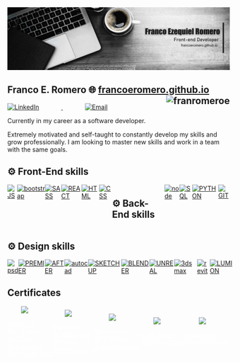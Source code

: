 <a href="https://francoeromero.github.io" target="_blank">
<img src="./img/portada.jpg">
 </a>
 <h2>Franco E. Romero 🌐
 <a href="https://francoeromero.github.io" target="_blank"> francoeromero.github.io</a>
 <img align="right" src="https://komarev.com/ghpvc/?username=franromeroe&label=Views&color=080707&style=flat-square" alt="franromeroe" />  </h2>

 <p > 
<a href="https://www.linkedin.com/in/franco-ezequiel-romero-38ab541a3/" target="_blank" style="margin-right: 50px;">
  <img alt="LinkedIn" src="https://img.shields.io/badge/LinkedIn-@francoezequielromero-blue?style=flat&logo=linkedin" style="margin-right: 50px;"> 
</a>
<a href="mailto:franromeroeze@gmail.com" style="margin-right: 50px;">
  <img alt="Email" src="https://img.shields.io/badge/Email-francoeromero.m@gmail.com-blue?style=flat&logo=gmail" style="margin-right: 50px;">
</a>
 </p>
Currently in my career as a software developer.<br> 

Extremely motivated and self-taught to constantly develop my skills and grow professionally. I am looking to master new skills and work in a team with the same goals.<br>
<!-- I have a [YouTube channel](https://www.youtube.com/channel/UCj8VgHtcox46beRA0DcoPDA/) (in Spanish)  -->

## ⚙ Front-End skills

<div style="display: flex;">

<!--
  <a href="#" style="cursor: pointer;">
     <img src="https://cdn-icons-png.flaticon.com/512/732/732212.png" alt="HTML" width="38"> 
  </a>
 
  <a href="#" style="cursor: pointer;">
     <img src="https://cdn.freebiesupply.com/logos/large/2x/css3-logo-png-transparent.png" alt="CSS" width="48"> 
  </a>
-->
  <a href="#" style="cursor: pointer;">
     <img src="https://skillicons.dev/icons?i=js" alt="JS" > 
  </a>
  <a href="#" style="cursor: pointer;">
     <img src="https://skillicons.dev/icons?i=bootstrap" alt="bootstrap"> 
  </a>

  <a href="#" style="cursor: pointer;">
     <img src="https://skillicons.dev/icons?i=sass" alt="SASS" > 
  </a>

   <a href="#" style="cursor: pointer;">
     <img src="https://skillicons.dev/icons?i=react" alt="REACT"> 
  </a>
    <a href="#" style="cursor: pointer;">
     <img src="https://skillicons.dev/icons?i=html" alt="HTML" > 
  </a>
 
  <a href="#" style="cursor: pointer;">
     <img src="https://skillicons.dev/icons?i=css" alt="CSS"> 
  </a>
 
 ## ⚙ Back-End skills
  <a href="#" style="cursor: pointer;">
     <img src="https://skillicons.dev/icons?i=nodejs" alt="node"> 
  </a>
  <a href="#" style="cursor: pointer;">
     <img src="https://skillicons.dev/icons?i=sqlite" alt="SQL"> 
  </a>
  
  <a href="#" style="cursor: pointer;">
     <img src="https://skillicons.dev/icons?i=python" alt="PYTHON" > 
  </a>

  <a href="#" style="cursor: pointer;">
     <img src="https://skillicons.dev/icons?i=git" alt="GIT" > 
  </a>
 
 
 
</div>




## ⚙ Design skills

<div style="display: flex;">
   <a href="#" style="cursor: pointer;">
<img src="https://skillicons.dev/icons?i=ps" alt="psd"> 
  </a>
   <a href="#" style="cursor: pointer;">
 <img src="https://skillicons.dev/icons?i=pr" alt="PREMIER"> 
  </a>
 <a href="#" style="cursor: pointer;">
 <img src="https://skillicons.dev/icons?i=ae" alt="AFTER" > 
  
 <a href="#" style="cursor: pointer;">
<img src="https://skillicons.dev/icons?i=autocad" alt="autocad"> 
  </a>


 <a href="#" style="cursor: pointer;">
 <img src="https://skillicons.dev/icons?i=sketchup" alt="SKETCHUP"> 
  </a>
 <a href="#" style="cursor: pointer;">
 <img src="https://skillicons.dev/icons?i=blender" alt="BLENDER">  
  </a>

   <a href="#" style="cursor: pointer;">
 <img src="https://skillicons.dev/icons?i=unreal" alt="UNREAL"> 
  </a>
 <a href="#" style="cursor: pointer;">
 <img src="https://e7.pngegg.com/pngimages/993/910/png-clipart-autodesk-3ds-max-3ds-physx-3d-computer-graphics-others-miscellaneous-angle.png" alt="3dsmax"  width="45" height="45"> 
  </a>
 <a href="#" style="cursor: pointer;">
<img src="https://mashyo.com/wp-content/uploads/2022/04/make-things-transparent-in-revit.png" alt="revit" width="45" height="45"> 
  </a>
  </a>
 <a href="#" style="cursor: pointer;">
 <img src="https://seeklogo.com/images/L/lumion-3d-logo-948AF388BD-seeklogo.com.png" alt="LUMION" width="45" height="45">
  </a>

 
</div>

## Certificates
<div style="display: flex;">
 
  <a style="display: flex; justify-content: center; align-items: center; flex-direction: column; color: white;" href="https://www.freecodecamp.org/certification/franromero/javascript-algorithms-and-data-structures" target="_blank" style="margin-right: 50px;">
  <img src="https://cdn.pixabay.com/photo/2022/01/03/19/03/certificate-6913406_960_720.png" width="38"> <p style="color: white;">JavaScript Algorithms and Data Structures - Freecodecamp</p>
</a> 

<a style="display: flex; justify-content: center; align-items: center; flex-direction: column; color: white;" href="https://www.freecodecamp.org/certification/franromero/front-end-development-libraries" target="_blank" style="margin-right: 50px;">
  <img src="https://cdn.pixabay.com/photo/2022/01/03/19/03/certificate-6913406_960_720.png" width="38"> <p style="color: white;">Front-End Development Libraries - Freecodecamp</p>
</a> 
 
<a style="display: flex; justify-content: center; align-items: center; flex-direction: column; color: white;" href="https://www.freecodecamp.org/certification/franromero/responsive-web-design" target="_blank" style="margin-right: 50px;">
  <img src="https://cdn.pixabay.com/photo/2022/01/03/19/03/certificate-6913406_960_720.png" width="38"> <p style="color: white;">Responsive Web Design - Freecodecamp</p>
</a>  
 
 <a style="display: flex; justify-content: center; align-items: center; flex-direction: column; color: white;" href="https://storage.googleapis.com/openvitae-prod/diplomas%2F591438d4-0278-4983-bbd8-46efacdc33b4.pdf" target="_blank" style="margin-right: 50px;">
  <img src="https://cdn.pixabay.com/photo/2022/01/03/19/03/certificate-6913406_960_720.png" width="38"> <p style="color: white;">HTML CSS - OpenBootcamp</p>
</a>  
 
 <a style="display: flex; justify-content: center; align-items: center; flex-direction: column; color: white;" href="https://community.open-bootcamp.com/user/francoeromero/certificaciones/a58734f1-2684-43a9-aca7-1783f56cb990" target="_blank" style="margin-right: 50px;">
  <img src="https://cdn.pixabay.com/photo/2022/01/03/19/03/certificate-6913406_960_720.png" width="38"> <p style="color: white;">JavaScript - OpenBootcamp</p>
</a>  
 
 </div>











